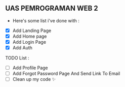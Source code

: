 ## UAS PEMROGRAMAN WEB 2
* Here's some list i've done with :
- [x] Add Landing Page
- [x] Add Home page
- [x] Add Login Page
- [x] Add Auth

TODO List :
- [ ] Add Profile Page
- [ ] Add Forgot Password Page And Send Link To Email
- [ ] Clean up my code ✨
